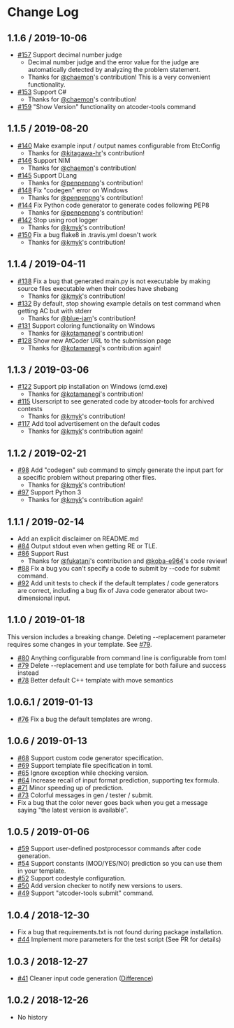 # Change Log

## 1.1.6 / 2019-10-06

- [#157](https://github.com/kyuridenamida/atcoder-tools/pull/157) Support decimal number judge
    - Decimal number judge and the error value for the judge are automatically detected by analyzing the problem statement.
    - Thanks for [@chaemon](https://github.com/chaemon/)'s contribution! This is a very convenient functionality.
- [#153](https://github.com/kyuridenamida/atcoder-tools/pull/153) Support C#
    - Thanks for [@chaemon](https://github.com/chaemon/)'s contribution!
- [#159](https://github.com/kyuridenamida/atcoder-tools/pull/159) "Show Version" functionality on atcoder-tools command

## 1.1.5 / 2019-08-20

- [#140](https://github.com/kyuridenamida/atcoder-tools/pull/140) Make example input / output names configurable from EtcConfig
    - Thanks for [@kitagawa-hr](https://github.com/kitagawa-hr/)'s contribution!
- [#146](https://github.com/kyuridenamida/atcoder-tools/pull/146) Support NIM
    - Thanks for [@chaemon](https://github.com/chaemon/)'s contribution!
- [#145](https://github.com/kyuridenamida/atcoder-tools/pull/145) Support DLang
    - Thanks for [@penpenpng](https://github.com/penpenpng/)'s contribution!
- [#148](https://github.com/kyuridenamida/atcoder-tools/pull/148) Fix "codegen" error on Windows
    - Thanks for [@penpenpng](https://github.com/penpenpng/)'s contribution!
- [#144](https://github.com/kyuridenamida/atcoder-tools/pull/144) Fix Python code generator to generate codes following PEP8
    - Thanks for [@penpenpng](https://github.com/penpenpng/)'s contribution!
- [#142](https://github.com/kyuridenamida/atcoder-tools/pull/142) Stop using root logger
    - Thanks for [@kmyk](https://github.com/kmyk/)'s contribution!
- [#150](https://github.com/kyuridenamida/atcoder-tools/pull/150) Fix a bug flake8 in .travis.yml doesn't work
    - Thanks for [@kmyk](https://github.com/kmyk/)'s contribution!

## 1.1.4 / 2019-04-11
- [#138](https://github.com/kyuridenamida/atcoder-tools/pull/138) Fix a bug that generated main.py is not executable by making source files executable when their codes have shebang
    - Thanks for [@kmyk](https://github.com/kmyk/)'s contribution!
- [#132](https://github.com/kyuridenamida/atcoder-tools/pull/132) By default, stop showing example details on test command when getting AC but with stderr
    - Thanks for [@blue-jam](https://github.com/blue-jam/)'s contribution!
- [#131](https://github.com/kyuridenamida/atcoder-tools/pull/131) Support coloring functionality on Windows
    - Thanks for [@kotamanegi](https://github.com/kotamanegi/)'s contribution!
- [#128](https://github.com/kyuridenamida/atcoder-tools/pull/128) Show new AtCoder URL to the submission page
    - Thanks for [@kotamanegi](https://github.com/kotamanegi/)'s contribution again!

## 1.1.3 / 2019-03-06
- [#122](https://github.com/kyuridenamida/atcoder-tools/pull/122) Support pip installation on Windows (cmd.exe)
    - Thanks for [@kotamanegi](https://github.com/kotamanegi/)'s contribution!
- [#115](https://github.com/kyuridenamida/atcoder-tools/pull/115) Userscript to see generated code by atcoder-tools for archived contests
    - Thanks for [@kmyk](https://github.com/kmyk/)'s contribution!
- [#117](https://github.com/kyuridenamida/atcoder-tools/pull/117) Add tool advertisement on the default codes
    - Thanks for [@kmyk](https://github.com/kmyk/)'s contribution again!

## 1.1.2 / 2019-02-21 
- [#98](https://github.com/kyuridenamida/atcoder-tools/pull/98) Add "codegen" sub command to simply generate the input part for a specific problem without preparing other files. 
    - Thanks for [@kmyk](https://github.com/kmyk/)'s contribution!
- [#97](https://github.com/kyuridenamida/atcoder-tools/pull/97) Support Python 3
    - Thanks for [@kmyk](https://github.com/kmyk/)'s contribution again!


## 1.1.1 / 2019-02-14 
- Add an explicit disclaimer on README.md
- [#84](https://github.com/kyuridenamida/atcoder-tools/pull/84) Output stdout even when getting RE or TLE.
- [#86](https://github.com/kyuridenamida/atcoder-tools/pull/86) Support Rust
    - Thanks for [@fukatani](https://github.com/fukatani/)'s contribution and [@koba-e964](https://github.com/koba-e964/)'s code review!
- [#88](https://github.com/kyuridenamida/atcoder-tools/pull/88) Fix a bug you can't specify a code to submit by --code for submit command.
- [#92](https://github.com/kyuridenamida/atcoder-tools/pull/92) Add unit tests to check if the default templates / code generators are correct, including a bug fix of Java code generator about two-dimensional input.


## 1.1.0 / 2019-01-18 
This version includes a breaking change. Deleting --replacement parameter requires some changes in your template. See [#79](https://github.com/kyuridenamida/atcoder-tools/pull/79).
- [#80](https://github.com/kyuridenamida/atcoder-tools/pull/80) Anything configurable from command line is configurable from toml
- [#79](https://github.com/kyuridenamida/atcoder-tools/pull/79) Delete --replacement and use template for both failure and success instead 
- [#78](https://github.com/kyuridenamida/atcoder-tools/pull/78) Better default C++ template with move semantics

## 1.0.6.1 / 2019-01-13
- [#76](https://github.com/kyuridenamida/atcoder-tools/pull/76) Fix a bug the default templates are wrong. 

## 1.0.6 / 2019-01-13
- [#68](https://github.com/kyuridenamida/atcoder-tools/pull/68) Support custom code generator specification.
- [#69](https://github.com/kyuridenamida/atcoder-tools/pull/69) Support template file specification in toml.
- [#65](https://github.com/kyuridenamida/atcoder-tools/pull/65) Ignore exception while checking version.
- [#64](https://github.com/kyuridenamida/atcoder-tools/pull/64) Increase recall of input format prediction, supporting tex formula.
- [#71](https://github.com/kyuridenamida/atcoder-tools/pull/71) Minor speeding up of prediction.
- [#73](https://github.com/kyuridenamida/atcoder-tools/pull/73) Colorful messages in gen / tester / submit.
- Fix a bug that the color never goes back when you get a message saying "the latest version is available".


## 1.0.5 / 2019-01-06
- [#59](https://github.com/kyuridenamida/atcoder-tools/pull/59) Support user-defined postprocessor commands after code generation.
- [#54](https://github.com/kyuridenamida/atcoder-tools/pull/54) Support constants (MOD/YES/NO) prediction so you can use them in your template.
- [#52](https://github.com/kyuridenamida/atcoder-tools/pull/52) Support codestyle configuration.
- [#50](https://github.com/kyuridenamida/atcoder-tools/pull/50) Add version checker to notify new versions to users.
- [#49](https://github.com/kyuridenamida/atcoder-tools/pull/49) Support "atcoder-tools submit" command.

## 1.0.4 / 2018-12-30
- Fix a bug that requirements.txt is not found during package installation.
- [#44](https://github.com/kyuridenamida/atcoder-tools/pull/44) Implement more parameters for the test script (See PR for details)


## 1.0.3 / 2018-12-27
- [#41](https://github.com/kyuridenamida/atcoder-tools/pull/41) Cleaner input code generation ([Difference](https://github.com/kyuridenamida/atcoder-tools/commit/34cc603a73c3d455fe95f0fa7669f791c207f927#diff-a7157845521bbb208641f228d4f55aa9))

## 1.0.2 / 2018-12-26
- No history
